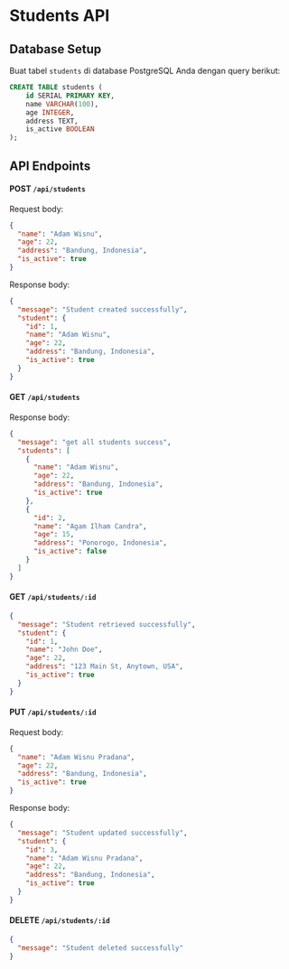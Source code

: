 # Students API

## Database Setup

Buat tabel `students` di database PostgreSQL Anda dengan query berikut:

```sql
CREATE TABLE students (
    id SERIAL PRIMARY KEY,
    name VARCHAR(100),
    age INTEGER,
    address TEXT,
    is_active BOOLEAN
);
```

## API Endpoints

#### POST `/api/students`

Request body:

```json
{
  "name": "Adam Wisnu",
  "age": 22,
  "address": "Bandung, Indonesia",
  "is_active": true
}
```

Response body:

```json
{
  "message": "Student created successfully",
  "student": {
    "id": 1,
    "name": "Adam Wisnu",
    "age": 22,
    "address": "Bandung, Indonesia",
    "is_active": true
  }
}
```

#### GET `/api/students`

Response body:

```json
{
  "message": "get all students success",
  "students": [
    {
      "name": "Adam Wisnu",
      "age": 22,
      "address": "Bandung, Indonesia",
      "is_active": true
    },
    {
      "id": 2,
      "name": "Agam Ilham Candra",
      "age": 15,
      "address": "Ponorogo, Indonesia",
      "is_active": false
    }
  ]
}
```

#### GET `/api/students/:id`

```json
{
  "message": "Student retrieved successfully",
  "student": {
    "id": 1,
    "name": "John Doe",
    "age": 22,
    "address": "123 Main St, Anytown, USA",
    "is_active": true
  }
}
```

#### PUT `/api/students/:id`

Request body:

```json
{
  "name": "Adam Wisnu Pradana",
  "age": 22,
  "address": "Bandung, Indonesia",
  "is_active": true
}
```

Response body:

```json
{
  "message": "Student updated successfully",
  "student": {
    "id": 3,
    "name": "Adam Wisnu Pradana",
    "age": 22,
    "address": "Bandung, Indonesia",
    "is_active": true
  }
}
```

#### DELETE `/api/students/:id`

```json
{
  "message": "Student deleted successfully"
}
```
